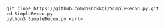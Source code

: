 ``git clone https://github.com/hsnckkgl/SimpleRecon.py.git``\
``cd SimpleRecon.py``\
``python3 SimpleRecon.py <url>``
